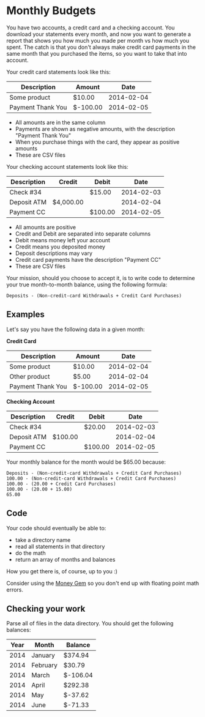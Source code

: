 # Monthly Budgets

You have two accounts, a credit card and a checking account.  You download your statements every month, and now you
want to generate a report that shows you how much you made per month vs how much you spent.  The catch is that you
don't always make credit card payments in the same month that you purchased the items, so you want to take that into
account.

Your credit card statements look like this:

Description       | Amount       | Date
----------------- | ------------ | ----------
Some product      | $10.00       | 2014-02-04
Payment Thank You | $-100.00     | 2014-02-05

* All amounts are in the same column
* Payments are shown as negative amounts, with the description "Payment Thank You"
* When you purchase things with the card, they appear as positive amounts
* These are CSV files

Your checking account statements look like this:

Description       | Credit      | Debit   | Date
----------------- | ----------- | ------- | ----------
Check #34         |             | $15.00  | 2014-02-03
Deposit ATM       | $4,000.00   |         | 2014-02-04
Payment CC        |             | $100.00 | 2014-02-05

* All amounts are positive
* Credit and Debit are separated into separate columns
* Debit means money left your account
* Credit means you deposited money
* Deposit descriptions may vary
* Credit card payments have the description "Payment CC"
* These are CSV files

Your mission, should you choose to accept it, is to write code to determine your true month-to-month balance,
using the following formula:

    Deposits - (Non-credit-card Withdrawals + Credit Card Purchases)

## Examples

Let's say you have the following data in a given month:

**Credit Card**

Description       | Amount       | Date
----------------- | ------------ | ----------
Some product      | $10.00       | 2014-02-04
Other product     | $5.00        | 2014-02-04
Payment Thank You | $-100.00     | 2014-02-05

**Checking Account**

Description       | Credit     | Debit    | Date
----------------- | ---------- | -------- | ----------
Check #34         |            | $20.00   | 2014-02-03
Deposit ATM       | $100.00    |          | 2014-02-04
Payment CC        |            | $100.00  | 2014-02-05

Your monthly balance for the month would be $65.00 because:

```
Deposits - (Non-credit-card Withdrawals + Credit Card Purchases)
100.00 - (Non-credit-card Withdrawals + Credit Card Purchases)
100.00 - (20.00 + Credit Card Purchases)
100.00 - (20.00 + 15.00)
65.00
```

## Code

Your code should eventually be able to:

* take a directory name
* read all statements in that directory
* do the math
* return an array of months and balances

How you get there is, of course, up to you :)

Consider using the [Money Gem](https://github.com/RubyMoney/money) so you don't end up with floating point math errors.

## Checking your work

Parse all of files in the data directory.  You should get the following balances:

Year | Month         | Balance
---- | ------------- | --------
2014 | January       | $374.94
2014 | February      | $30.79
2014 | March         | $-106.04
2014 | April         | $292.38
2014 | May           | $-37.62
2014 | June          | $-71.33
